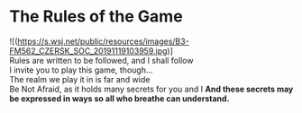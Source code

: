 # The Rules of the Game

![(https://s.wsj.net/public/resources/images/B3-FM562_CZERSK_SOC_20191119103959.jpg)]      
Rules are written to be followed, and I shall follow   
I invite you to play this game, though...    
The realm we play it in is far and wide    
Be Not Afraid, as it holds many secrets for you and I 
**And these secrets may be expressed in ways so all who breathe can understand.**   

